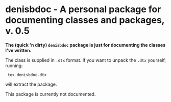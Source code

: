 denisbdoc - A personal package for documenting classes and packages, v. 0.5
===========================================================================

**The (quick 'n dirty) `denisbdoc` package is just for documenting the classes
I've written.**

The class is supplied in `.dtx` format. If you want to unpack the `.dtx`
yourself, running:

     tex denisbdoc.dtx

will extract the package.

This package is currently not documented.
